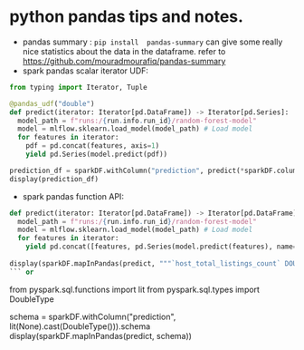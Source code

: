 # python pandas tips and notes. 
* pandas summary : ```pip install  pandas-summary``` can give some really nice statistics about the data in the dataframe. refer to  https://github.com/mouradmourafiq/pandas-summary
* spark pandas scalar iterator UDF: 
```python 
from typing import Iterator, Tuple

@pandas_udf("double")
def predict(iterator: Iterator[pd.DataFrame]) -> Iterator[pd.Series]:
  model_path = f"runs:/{run.info.run_id}/random-forest-model" 
  model = mlflow.sklearn.load_model(model_path) # Load model
  for features in iterator:
    pdf = pd.concat(features, axis=1)
    yield pd.Series(model.predict(pdf))

prediction_df = sparkDF.withColumn("prediction", predict(*sparkDF.columns))
display(prediction_df)
```
* spark pandas function API: 
```python
def predict(iterator: Iterator[pd.DataFrame]) -> Iterator[pd.DataFrame]:
  model_path = f"runs:/{run.info.run_id}/random-forest-model" 
  model = mlflow.sklearn.load_model(model_path) # Load model
  for features in iterator:
    yield pd.concat([features, pd.Series(model.predict(features), name="prediction")], axis=1)
    
display(sparkDF.mapInPandas(predict, """`host_total_listings_count` DOUBLE,`neighbourhood_cleansed` BIGINT,`latitude` DOUBLE,`longitude` DOUBLE,`property_type` BIGINT,`room_type` BIGINT,`accommodates` DOUBLE,`bathrooms` DOUBLE,`bedrooms` DOUBLE,`beds` DOUBLE,`bed_type` BIGINT,`minimum_nights` DOUBLE,`number_of_reviews` DOUBLE,`review_scores_rating` DOUBLE,`review_scores_accuracy` DOUBLE,`review_scores_cleanliness` DOUBLE,`review_scores_checkin` DOUBLE,`review_scores_communication` DOUBLE,`review_scores_location` DOUBLE,`review_scores_value` DOUBLE, `prediction` DOUBLE""")) 
``` or 
```
from pyspark.sql.functions import lit
from pyspark.sql.types import DoubleType

schema = sparkDF.withColumn("prediction", lit(None).cast(DoubleType())).schema
display(sparkDF.mapInPandas(predict, schema)) 
```
